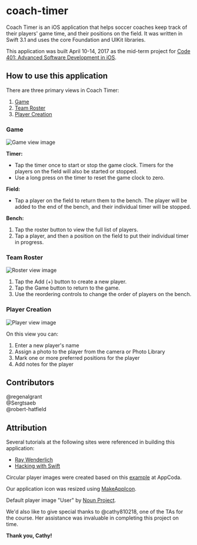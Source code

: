 # coach-timer

Coach Timer is an iOS application that helps soccer coaches keep track of their players' game time, and their positions on the field. It was written in Swift 3.1 and uses the core Foundation and UIKit libraries.

This application was built April 10-14, 2017 as the mid-term project for [Code 401: Advanced Software Development in iOS](https://www.codefellows.org/courses/code-401/advanced-software-development-in-ios/).
## How to use this application

There are three primary views in Coach Timer:

1. [Game](#Game)
1. [Team Roster](#Team-Roster)
1. [Player Creation](#Player-Creation)

### Game

![Game view image](screenshots/gameview.jpeg)

**Timer:**

- Tap the timer once to start or stop the game clock. Timers for the players on the field will also be started or stopped.
- Use a long press on the timer to reset the game clock to zero.

**Field:**

- Tap a player on the field to return them to the bench. The player will be added to the end of the bench, and their individual timer will be stopped.

**Bench:**

1. Tap the roster button to view the full list of players.
1. Tap a player, and then a position on the field to put their individual timer in progress.


### Team Roster

![Roster view image](screenshots/rosterview.jpeg)

1. Tap the Add (+) button to create a new player.
1. Tap the Game button to return to the game.
1. Use the reordering controls to change the order of players on the bench.


### Player Creation

![Player view image](screenshots/playerview.jpeg)

On this view you can:

1. Enter a new player's name
1. Assign a photo to the player from the camera or Photo Library
1. Mark one or more preferred positions for the player
1. Add notes for the player 

## Contributors
@regenalgrant  
@Sergtsaeb  
@robert-hatfield  

## Attribution

Several tutorials at the following sites were referenced in building this application:  

- [Ray Wenderlich](https://www.raywenderlich.com/category/swift)  
- [Hacking with Swift](https://www.hackingwithswift.com)  

Circular player images were created based on this [example](http://www.appcoda.com/ios-programming-circular-image-calayer/) at AppCoda. 

Our application icon was resized using [MakeAppIcon](https://makeappicon.com).

Default player image "User" by [Noun Project](https://thenounproject.com).

We'd also like to give special thanks to @cathy810218, one of the TAs for the course.  Her assistance was invaluable in completing this project on time.  

**Thank you, Cathy!**
